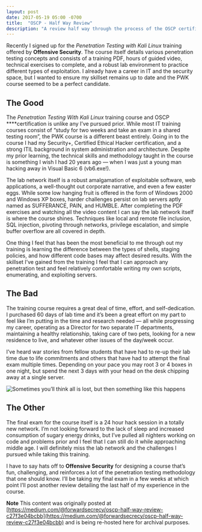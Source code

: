 ```yaml
---
layout: post
date: 2017-05-19 05:00 -0700
title:  "OSCP - Half Way Review"
description: "A review half way through the process of the OSCP certification"
---
```


Recently I signed up for the *Penetration Testing with Kali Linux* training offered by **Offensive Security**. The course itself details various penetration testing concepts and consists of a training PDF, hours of guided video, technical exercises to complete, and a robust lab environment to practice different types of exploitation. I already have a career in IT and the security space, but I wanted to ensure my skillset remains up to date and the PWK course seemed to be a perfect candidate.

## The Good

The *Penetration Testing With Kali Linux* training course and OSCP ****certification is unlike any I’ve pursued prior. While most IT training courses consist of “study for two weeks and take an exam in a shared testing room”, the PWK course is a different beast entirely. Going in to the course I had my Security+, Certified Ethical Hacker certification, and a strong ITIL background in system administration and architecture. Despite my prior learning, the technical skills and methodology taught in the course is something I wish I had 20 years ago — when I was just a young man hacking away in Visual Basic 6 (vb6.exe!).

The lab network itself is a robust amalgamation of exploitable software, web applications, a well-thought out corporate narrative, and even a few easter eggs. While some low hanging fruit is offered in the form of Windows 2000 and Windows XP boxes, harder challenges persist on lab servers aptly named as SUFFERANCE, PAIN, and HUMBLE. After completing the PDF exercises and watching all the video content I can say the lab network itself is where the course shines. Techniques like local and remote file inclusion, SQL injection, pivoting through networks, privilege escalation, and simple buffer overflow are all covered in depth.

One thing I feel that has been the most beneficial to me through out my training is learning the difference between the types of shells, staging policies, and how different code bases may affect desired results. With the skillset I’ve gained from the training I feel that I can approach any penetration test and feel relatively comfortable writing my own scripts, enumerating, and exploiting servers.

## The Bad

The training course requires a great deal of time, effort, and self-dedication. I purchased 60 days of lab time and it’s been a great effort on my part to feel like I’m putting in the time and research needed — all while progressing my career, operating as a Director for two separate IT departments, maintaining a healthy relationship, taking care of two pets, looking for a new residence to live, and whatever other issues of the day/week occur.

I’ve heard war stories from fellow students that have had to re-up their lab time due to life commitments and others that have had to attempt the final exam multiple times. Depending on your pace you may root 3 or 4 boxes in one night, but spend the next 3 days with your head on the desk chipping away at a single server.

![Sometimes you’ll think all is lost, but then something like this happens](https://cdn-images-1.medium.com/max/2000/1*u96Y7slmd_BG6se7iVyV3A.png)

## The Other

The final exam for the course itself is a 24 hour hack session in a totally new network. I’m not looking forward to the lack of sleep and increased consumption of sugary energy drinks, but I’ve pulled all nighters working on code and problems prior and I feel that I can still do it while approaching middle age. I will definitely miss the lab network and the challenges I pursued while taking this training.

I have to say hats off to **Offensive Security** for designing a course that’s fun, challenging, and reinforces a lot of the penetration testing methodology that one should know. I’ll be taking my final exam in a few weeks at which point I’ll post another review detailing the last half of my experience in the course.

**Note**
This content was originally posted at [https://medium.com/@forwardsecrecy/oscp-half-way-review-c27f3e04bcbb](https://medium.com/@forwardsecrecy/oscp-half-way-review-c27f3e04bcbb) and is being re-hosted here for archival purposes.
